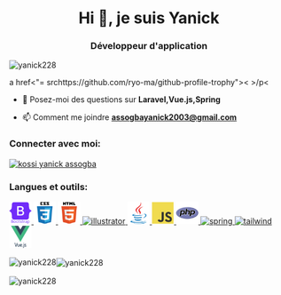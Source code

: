 <h1 align="center">Hi 👋, je suis Yanick</h1>
<h3 align="center">Développeur d'application</h3>

<p align="left"> <img src="https://komarev.com/ghpvc/?username=yanick228&label=Profile%20views&color=0e75b6&style=flat" alt="yanick228" /> </p>

<p alig="left"> a href<"= srchttps://github.com/ryo-ma/github-profile-trophy"><img"= althttps://github-profile-trophy.vercel.app/?username=yanick228""yanick228"/=/a>< >/p<

- 💬 Posez-moi des questions sur **Laravel,Vue.js,Spring**

- 📫 Comment me joindre **assogbayanick2003@gmail.com**

<h3 align="left">Connecter avec moi:</h3>
<p align="gauche">
<a href="https://linkedin.com/in/kossi yanick assogba" target="blank"><img align="center" src="https://raw.githubusercontent.com/rahuldkjain/github-profile-readme-generator/master/src/images/icons/Social/linked-in-alt.svg" alt="kossi yanick assogba" height="30" width="40"/></a>
</p>

<h3 align="left">Langues et outils:</h3>
<p align="gauche"> <a href="https://getbootstrap.com" target="_blank" rel="noreferrer"> <img src="https://raw.githubusercontent.com/devicons/devicon/master/icons/bootstrap/bootstrap-plain-wordmark.svg" alt="bootstrap" width="40" height="40"/> </a> <a href="https://www.w3schools.com/css/" target="_blank" rel="noreferrer"> <img src="https://raw.githubusercontent.com/devicons/devicon/master/icons/css3/css3-original-wordmark.svg" alt="css3" width="40" height="40"/> </a> <a href="https://www.w3.org/html/" target="_blank" rel="noreferrer"> <img src="https://raw.githubusercontent.com/devicons/devicon/master/icons/html5/html5-original-wordmark.svg" alt="html5" width="40" height="40"/> </a> <a href="https://www.adobe.com/in/products/illustrator.html" target="_blank" rel="noreferrer"> <img src="https://www.vectorlogo.zone/logos/adobe_illustrator/adobe_illustrator-icon.svg" alt="illustrator" width="40" height="40"/> </a> <a href="https://www.java.com" target="_blank" rel="noreferrer"> <img src="https://raw.githubusercontent.com/devicons/devicon/master/icons/java/java-original.svg" alt="java" width="40" height="40"/> </a> <a href="https://developer.mozilla.org/en-US/docs/Web/JavaScript" target="_blank" rel="noreferrer"> <img src="https://raw.githubusercontent.com/devicons/devicon/master/icons/javascript/javascript-original.svg" alt="javascript" width="40" height="40"/> </a> <a href="https://www.php.net" target="_blank" rel="noreferrer"> <img src="https://raw.githubusercontent.com/devicons/devicon/master/icons/php/php-original.svg" alt="php" width="40" height="40"/> </a> <a href="https://spring.io/" target="_blank" rel="noreferrer"><img src="https://www.vectorlogo.zone/logos/springio/springio-icon.svg" alt="spring" width="40" height="40"/> </a> <a href="https://tailwindcss.com/" target="_blank" rel="noreferrer"> <img src="https://www.vectorlogo.zone/logos/tailwindcss/tailwindcss-icon.svg" alt="tailwind" width="40" height="40"/> </a> <a href="https://vuejs.org/" target="_blank" rel="noreferrer"> <img src="https://raw.githubusercontent.com/devicons/devicon/master/icons/vuejs/vuejs-original-wordmark.svg" alt="vuejs" width="40" height="40"/> </a> </p>

<p><img align="left" src="https://github-readme-stats.vercel.app/api/top-langs?username=yanick228&show_icons=true&locale=en&layout=compact" alt="yanick228"/></p>

<p> <img align="center" src="https://github-readme-stats.vercel.app/api?username=yanick228&show_icons=true&locale=en" alt="yanick228" /></p>

<p><img align="center" src="https://github-readme-streak-stats.herokuapp.com/?user=yanick228&" alt="yanick228"/></p>
